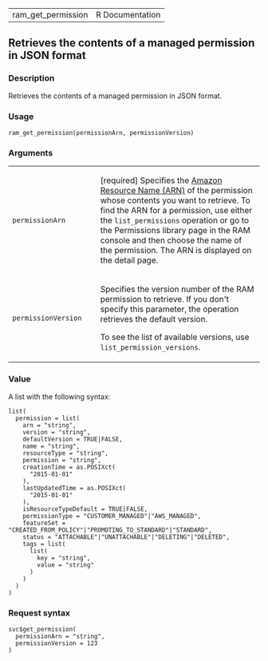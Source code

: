 <table style="width: 100%;">
<tbody>
<tr class="odd">
<td>ram_get_permission</td>
<td style="text-align: right;">R Documentation</td>
</tr>
</tbody>
</table>

## Retrieves the contents of a managed permission in JSON format

### Description

Retrieves the contents of a managed permission in JSON format.

### Usage

    ram_get_permission(permissionArn, permissionVersion)

### Arguments

<table>
<colgroup>
<col style="width: 35%" />
<col style="width: 65%" />
</colgroup>
<tbody>
<tr class="odd">
<td><code
id="ram_get_permission_:_permissionArn">permissionArn</code></td>
<td><p>[required] Specifies the <a
href="https://docs.aws.amazon.com/IAM/latest/UserGuide/reference-arns.html">Amazon
Resource Name (ARN)</a> of the permission whose contents you want to
retrieve. To find the ARN for a permission, use either the
<code>list_permissions</code> operation or go to the Permissions library
page in the RAM console and then choose the name of the permission. The
ARN is displayed on the detail page.</p></td>
</tr>
<tr class="even">
<td><code
id="ram_get_permission_:_permissionVersion">permissionVersion</code></td>
<td><p>Specifies the version number of the RAM permission to retrieve.
If you don't specify this parameter, the operation retrieves the default
version.</p>
<p>To see the list of available versions, use
<code>list_permission_versions</code>.</p></td>
</tr>
</tbody>
</table>

### Value

A list with the following syntax:

    list(
      permission = list(
        arn = "string",
        version = "string",
        defaultVersion = TRUE|FALSE,
        name = "string",
        resourceType = "string",
        permission = "string",
        creationTime = as.POSIXct(
          "2015-01-01"
        ),
        lastUpdatedTime = as.POSIXct(
          "2015-01-01"
        ),
        isResourceTypeDefault = TRUE|FALSE,
        permissionType = "CUSTOMER_MANAGED"|"AWS_MANAGED",
        featureSet = "CREATED_FROM_POLICY"|"PROMOTING_TO_STANDARD"|"STANDARD",
        status = "ATTACHABLE"|"UNATTACHABLE"|"DELETING"|"DELETED",
        tags = list(
          list(
            key = "string",
            value = "string"
          )
        )
      )
    )

### Request syntax

    svc$get_permission(
      permissionArn = "string",
      permissionVersion = 123
    )
